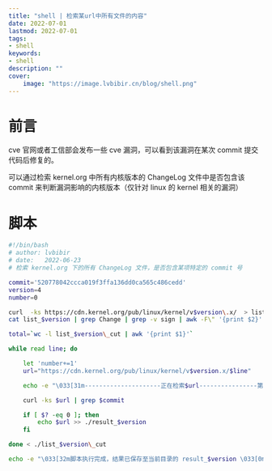 ```yaml
---
title: "shell | 检索某url中所有文件的内容" 
date: 2022-07-01
lastmod: 2022-07-01
tags: 
- shell
keywords:
- shell
description: "" 
cover:
    image: "https://image.lvbibir.cn/blog/shell.png" 
---
```

# 前言

cve 官网或者工信部会发布一些 cve 漏洞，可以看到该漏洞在某次 commit 提交代码后修复的。

可以通过检索 kernel.org 中所有内核版本的 ChangeLog 文件中是否包含该 commit 来判断漏洞影响的内核版本（仅针对 linux 的 kernel 相关的漏洞）

# 脚本

```bash
#!/bin/bash
# author: lvbibir
# date:   2022-06-23
# 检索 kernel.org 下的所有 ChangeLog 文件，是否包含某项特定的 commit 号

commit='520778042ccca019f3ffa136dd0ca565c486cedd'
version=4
number=0

curl  -ks https://cdn.kernel.org/pub/linux/kernel/v$version\.x/  > list_$version
cat list_$version | grep Change | grep -v sign | awk -F\" '{print $2}' > list_$version\_cut

total=`wc -l list_$version\_cut | awk '{print $1}'`

while read line; do

    let 'number+=1'
    url="https://cdn.kernel.org/pub/linux/kernel/v$version.x/$line"

    echo -e "\033[31m---------------------正在检索$url----------------第$number 个文件，共$total 个文件\033[0m"

    curl -ks $url | grep $commit

    if [ $? -eq 0 ]; then
        echo $url >> ./result_$version
    fi

done < ./list_$version\_cut

echo -e "\033[32m脚本执行完成，结果已保存至当前目录的 result_$version \033[0m"
```

